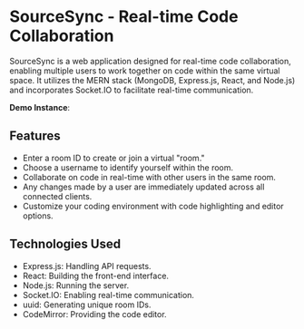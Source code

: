 # SourceSync - Real-time Code Collaboration

SourceSync is a web application designed for real-time code collaboration, enabling multiple users to work together on code within the same virtual space. It utilizes the MERN stack (MongoDB, Express.js, React, and Node.js) and incorporates Socket.IO to facilitate real-time communication.


**Demo Instance**: 
## Features

- Enter a room ID to create or join a virtual "room."
- Choose a username to identify yourself within the room.
- Collaborate on code in real-time with other users in the same room.
- Any changes made by a user are immediately updated across all connected clients.
- Customize your coding environment with code highlighting and editor options.

## Technologies Used

- Express.js: Handling API requests.
- React: Building the front-end interface.
- Node.js: Running the server.
- Socket.IO: Enabling real-time communication.
- uuid: Generating unique room IDs.
- CodeMirror: Providing the code editor.

